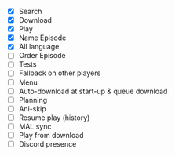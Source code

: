- [X] Search
- [X] Download
- [X] Play
- [X] Name Episode
- [X] All language
- [ ] Order Episode
- [ ] Tests
- [ ] Fallback on other players
- [ ] Menu
- [ ] Auto-download at start-up & queue download
- [ ] Planning
- [ ] Ani-skip
- [ ] Resume play (history)
- [ ] MAL sync
- [ ] Play from download
- [ ] Discord presence